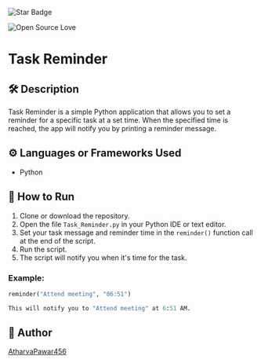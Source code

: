 ![Star Badge](https://img.shields.io/static/v1?label=%F0%9F%8C%9F&message=If%20Useful&style=style=flat&color=BC4E99)

![Open Source Love](https://badges.frapsoft.com/os/v1/open-source.svg?v=103)

# Task Reminder

## 🛠️ Description

Task Reminder is a simple Python application that allows you to set a reminder for a specific task at a set time. When the specified time is reached, the app will notify you by printing a reminder message.

## ⚙️ Languages or Frameworks Used
- Python

## 🌟 How to Run

1. Clone or download the repository.
2. Open the file `Task_Reminder.py` in your Python IDE or text editor.
3. Set your task message and reminder time in the `reminder()` function call at the end of the script.
4. Run the script.
5. The script will notify you when it's time for the task.

### Example:

```python
reminder("Attend meeting", "06:51")

This will notify you to "Attend meeting" at 6:51 AM.
```

## 🤖 Author
[AtharvaPawar456](https://github.com/AtharvaPawar456)
